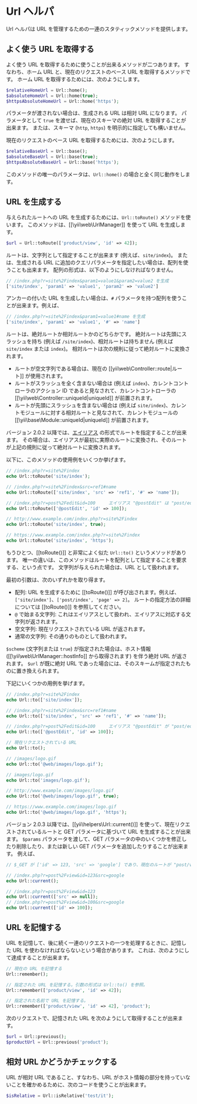 Url ヘルパ
==========

Url ヘルパは URL を管理するための一連のスタティックメソッドを提供します。


## よく使う URL を取得する <span id="getting-common-urls"></span>

よく使う URL を取得するために使うことが出来るメソッドが二つあります。
すなわち、ホーム URL と、現在のリクエストのベース URL を取得するメソッドです。
ホーム URL を取得するためには、次のようにします。

```php
$relativeHomeUrl = Url::home();
$absoluteHomeUrl = Url::home(true);
$httpsAbsoluteHomeUrl = Url::home('https');
```

パラメータが渡されない場合は、生成される URL は相対 URL になります。
パラメータとして `true` を渡せば、現在のスキーマの絶対 URL を取得することが出来ます。
または、スキーマ (`http`, `https`) を明示的に指定しても構いません。

現在のリクエストのベース URL を取得するためには、次のようにします。
 
```php
$relativeBaseUrl = Url::base();
$absoluteBaseUrl = Url::base(true);
$httpsAbsoluteBaseUrl = Url::base('https');
```

このメソッドの唯一のパラメータは、`Url::home()` の場合と全く同じ動作をします。


## URL を生成する <span id="creating-urls"></span>

与えられたルートへの URL を生成するためには、`Url::toRoute()` メソッドを使います。
このメソッドは、[[\yii\web\UrlManager]] を使って URL を生成します。

```php
$url = Url::toRoute(['product/view', 'id' => 42]);
```

ルートは、文字列として指定することが出来ます (例えば、`site/index`)。
または、生成される URL に追加のクエリパラメータを指定したい場合は、配列を使うことも出来ます。
配列の形式は、以下のようにしなければなりません。

```php
// /index.php?r=site%2Findex&param1=value1&param2=value2 を生成
['site/index', 'param1' => 'value1', 'param2' => 'value2']
```

アンカーの付いた URL を生成したい場合は、`#` パラメータを持つ配列を使うことが出来ます。例えば、

```php
// /index.php?r=site%2Findex&param1=value1#name を生成
['site/index', 'param1' => 'value1', '#' => 'name']
```

ルートは、絶対ルートか相対ルートかのどちらかです。
絶対ルートは先頭にスラッシュを持ち (例えば `/site/index`)、相対ルートは持ちません (例えば `site/index` または `index`)。
相対ルートは次の規則に従って絶対ルートに変換されます。

- ルートが空文字列である場合は、現在の [[yii\web\Controller::route|ルート]] が使用されます。
- ルートがスラッシュを全く含まない場合は (例えば `index`)、カレントコントローラのアクション ID であると見なされて、カレントコントローラの [[\yii\web\Controller::uniqueId|uniqueId]] が前置されます。
- ルートが先頭にスラッシュを含まない場合は (例えば `site/index`)、カレントモジュールに対する相対ルートと見なされて、カレントモジュールの [[\yii\base\Module::uniqueId|uniqueId]] が前置されます。

バージョン 2.0.2 以降では、[エイリアス](concept-aliases.md) の形式でルートを指定することが出来ます。
その場合は、エイリアスが最初に実際のルートに変換され、そのルートが上記の規則に従って絶対ルートに変換されます。

以下に、このメソッドの使用例をいくつか挙げます。

```php
// /index.php?r=site%2Findex
echo Url::toRoute('site/index');

// /index.php?r=site%2Findex&src=ref1#name
echo Url::toRoute(['site/index', 'src' => 'ref1', '#' => 'name']);

// /index.php?r=post%2Fedit&id=100     エイリアス "@postEdit" は "post/edit" と定義されていると仮定
echo Url::toRoute(['@postEdit', 'id' => 100]);

// http://www.example.com/index.php?r=site%2Findex
echo Url::toRoute('site/index', true);

// https://www.example.com/index.php?r=site%2Findex
echo Url::toRoute('site/index', 'https');
```

もうひとつ、[[toRoute()]] と非常によく似た `Url::to()` というメソッドがあります。
唯一の違いは、このメソッドはルートを配列として指定することを要求する、という点です。
文字列が与えられた場合は、URL として扱われます。

最初の引数は、次のいずれかを取り得ます。

- 配列: URL を生成するために [[toRoute()]] が呼び出されます。例えば、`['site/index']`、`['post/index', 'page' => 2]`。
  ルートの指定方法の詳細については [[toRoute()]] を参照してください。
- `@` で始まる文字列: これはエイリアスとして扱われ、エイリアスに対応する文字列が返されます。
- 空文字列: 現在リクエストされている URL が返されます。
- 通常の文字列: その通りのものとして扱われます。

`$scheme` (文字列または `true`) が指定された場合は、ホスト情報 ([[\yii\web\UrlManager::hostInfo]] から取得されます) を伴う絶対 URL が返されます。
`$url` が既に絶対 URL であった場合には、そのスキームが指定されたものに置き換えられます。

下記にいくつかの用例を挙げます。

```php
// /index.php?r=site%2Findex
echo Url::to(['site/index']);

// /index.php?r=site%2Findex&src=ref1#name
echo Url::to(['site/index', 'src' => 'ref1', '#' => 'name']);

// /index.php?r=post%2Fedit&id=100     エイリアス "@postEdit" が "post/edit" と定義されていると仮定
echo Url::to(['@postEdit', 'id' => 100]);

// 現在リクエストされている URL
echo Url::to();

// /images/logo.gif
echo Url::to('@web/images/logo.gif');

// images/logo.gif
echo Url::to('images/logo.gif');

// http://www.example.com/images/logo.gif
echo Url::to('@web/images/logo.gif', true);

// https://www.example.com/images/logo.gif
echo Url::to('@web/images/logo.gif', 'https');
```

バージョン 2.0.3 以降では、[[yii\helpers\Url::current()]] を使って、現在リクエストされているルートと GET パラメータに基づいて URL を生成することが出来ます。
`$params` パラメータを渡して、GET パラメータの中のいくつかを修正したり削除したり、または新しい GET パラメータを追加したりすることが出来ます。
例えば、

```php
// $_GET が ['id' => 123, 'src' => 'google'] であり、現在のルートが "post/view" であると仮定

// /index.php?r=post%2Fview&id=123&src=google
echo Url::current();

// /index.php?r=post%2Fview&id=123
echo Url::current(['src' => null]);
// /index.php?r=post%2Fview&id=100&src=google
echo Url::current(['id' => 100]);
```


## URL を記憶する <span id="remember-urls"></span>

URL を記憶して、後に続く一連のリクエストの一つを処理するときに、記憶した URL を使わなければならないという場合があります。
これは、次のようにして達成することが出来ます。
 
```php
// 現在の URL を記憶する
Url::remember();

// 指定された URL を記憶する。引数の形式は Url::to() を参照。
Url::remember(['product/view', 'id' => 42]);

// 指定された名前で URL を記憶する。
Url::remember(['product/view', 'id' => 42], 'product');
```

次のリクエストで、記憶された URL を次のようにして取得することが出来ます。

```php
$url = Url::previous();
$productUrl = Url::previous('product');
```

## 相対 URL かどうかチェックする <span id="checking-relative-urls"></span>

URL が相対 URL であること、すなわち、URL がホスト情報の部分を持っていないことを確かめるために、次のコードを使うことが出来ます。

```php
$isRelative = Url::isRelative('test/it');
```
